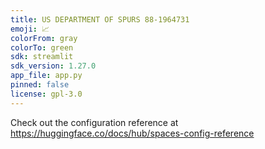 ```yaml
---
title: US DEPARTMENT OF SPURS 88-1964731
emoji: 📈
colorFrom: gray
colorTo: green
sdk: streamlit
sdk_version: 1.27.0
app_file: app.py
pinned: false
license: gpl-3.0
---
```


Check out the configuration reference at https://huggingface.co/docs/hub/spaces-config-reference
